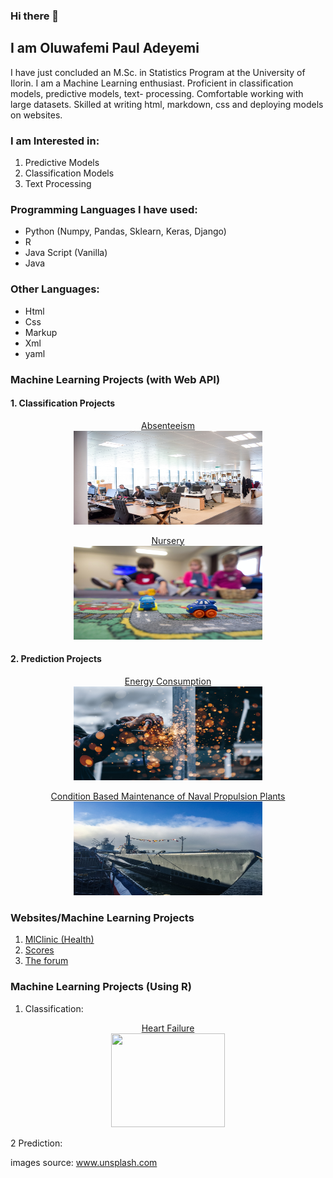### Hi there 👋

<!--
**Olupaula/Olupaula** is a ✨ _special_ ✨ repository because its `README.md` (this file) appears on your GitHub profile.

Here are some ideas to get you started:

- 🔭 I’m currently working on ...
- 🌱 I’m currently learning ...
- 👯 I’m looking to collaborate on ...
- 🤔 I’m looking for help with ...
- 💬 Ask me about ...
- 📫 How to reach me: ...
- 😄 Pronouns: ...
- ⚡ Fun fact: ...
-->

## I am <b> Oluwafemi Paul Adeyemi</b>
<p> I have just concluded an M.Sc. in Statistics Program at the University of Ilorin.
I am a Machine Learning enthusiast. Proficient in classification models, predictive models, text-
processing. Comfortable working with large datasets. 
Skilled at writing html, markdown, css and deploying 
models on websites.</p>



### I am Interested in:
<p>
<ol>
<li> Predictive Models</li>
<li> Classification Models </li>
<li> Text Processing </li>
</ol>
</p>



### Programming Languages I have used: 
- Python (Numpy, Pandas, Sklearn, Keras, Django)
- R
- Java Script (Vanilla)
- Java

### Other Languages:
- Html
- Css
- Markup
- Xml
- yaml



### Machine Learning Projects (with Web API)
#### 1. Classification Projects
  
  
<p align="center">
  <a href="https://github.com/Olupaula/absenteeism">Absenteeism</a>
  <br/>
    <a href="https://github.com/Olupaula/absenteeism">
     <img src="https://github.com/Olupaula/absenteeism/blob/main/images/arlington-research-kN_kViDchA0-unsplash.jpg" height="150px" width="60%" />
    </a>
</p>

<p align="center">
   <a href="https://github.com/Olupaula/nursery">Nursery</a>
  <br/>
   <a href="https://github.com/Olupaula/nursery">
     <img src="https://github.com/Olupaula/absenteeism/blob/main/images/bbc-creative-1w20Cysy1cg-unsplash.jpg" height="150px" width="60%" />
   </a>
</p>

#### 2. Prediction Projects
 
<p align="center">
   <a href="https://github.com/Olupaula/energy_consumption">Energy Consumption</a>
  <br/>
   <a href="https://github.com/Olupaula/energy_consumption">
     <img src="https://github.com/Olupaula/energy_consumption/blob/main/energy_consumption_images/christopher-burns-8KfCR12oeUM-unsplash.jpg" height="150px" width="60%" />
   </a>
</p>
 
 <p align="center">
   <a href="https://github.com/Olupaula/condition_based_maintenance">Condition Based Maintenance of Naval Propulsion Plants</a>
  <br/>
   <a href="https://github.com/Olupaula/condition_based_maintenance">
     <img src="https://github.com/Olupaula/condition_based_maintenance/blob/main/cbm_images/thomas-haas-Rs5FCVANby0-unsplash.jpg" height="150px" width="60%" />
   </a>
</p>

### Websites/Machine Learning Projects
1. [MlClinic (Health)](https://github.com/Olupaula/mlclinic)
2. [Scores](https://github.com/Olupaula/scores
)
3. [The forum](https://github.com/Olupaula/the_forum)

### Machine Learning Projects (Using R)
1. Classification: 
<p align="center">
   <a href="https://github.com/Olupaula/heart_failure">Heart Failure</a>
  <br/>
   <a href="https://github.com/Olupaula/heart_failure">
     <img src="https://github.com/Olupaula/heart_failure/blob/main/heart_faislure_images/robina-weermeijer-qIK_fc-4fmw-unsplash.jpg" height="150px" width="60%" />
   </a>
</p>

2 Prediction:
 
images source: www.unsplash.com

